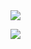 



<img src="https://capsule-render.vercel.app/api?type=wave&color=auto&height=300&section=header&text=HI%20THERE&fontSize=90" />

<img src="https://img.shields.io/badge/Flutter-3766AB?style=flat-square&logo=Flutter&logoColor=white"/></a>

